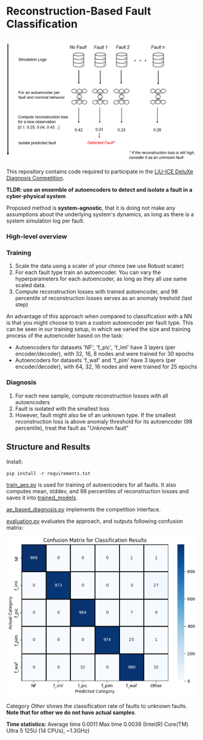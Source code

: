 # Reconstruction-Based Fault Classification

<picture style="align: center; padding-bottom: 3mm;">
  <img alt="" src="./data/fault_isolation_abstract_procedure.PNG">
</picture>

This repository contains code required to participate in the [LiU-ICE DeluXe Diagnosis Competition](https://vehsys.gitlab-pages.liu.se/dx25benchmarks/liuice/liuice_index).

**TLDR: use an ensemble of autoencoders to detect and isolate a fault in a cyber-physical system**

Proposed method is **system-agnostic**, that it is doing not make any assumptions about the underlying system's dynamics, as long as there is a system simulation log per fault.

### High-level overview

### Training
1. Scale the data using a scaler of your choice (we use Robust scaler)
2. For each fault type train an autoencoder. You can vary the hyperparameters for each autoencoder, as long as they all use same scaled data. 
3. Compute reconstruction losses with trained autoencoder, and 98 percentile of reconstruction losses serves as an anomaly treshold (last step)

An advantage of this approach when compared to classification with a NN is that you might choose to train a custom autoencoder per fault type.
This can be seen in our training setup, in which we varied the size and training process of the autoencoder based on the task:
- Autoencoders for datasets 'NF', 'f_pic', 'f_iml' have 3 layers (per encoder/decoder), with 32, 16, 8 nodes and were trained for 30 epochs
- Autoencoders for datasets 'f_waf' and 'f_pim' have 3 layers (per encoder/decoder), with 64, 32, 16 nodes and were trained for 25 epochs

### Diagnosis
1. For each new sample, compute reconstruction losses with all autoencoders
2. Fault is isolated with the smallest loss
3. However, fault might also be of an unknown type. If the smallest reconstruction loss is above anomaly threshold for its autoencoder (98 percentile), treat the fault as "Unknown fault"

## Structure and Results

Install:
```commandline
pip install -r requirements.txt
```

[train_aes.py](train_aes.py) is used for training of autoencoders for all faults. It also computes mean, stddev, and 98 percentiles of reconstruction losses and saves it into [trained_models](trained_models).

[ae_based_diagnosis.py](ae_based_diagnosis.py) implements the competition interface.

[evaluation.py](evaluation.py) evaluates the approach, and outputs following confusion matrix:

<picture style="align: center; padding-bottom: 3mm;">
  <img alt="" src="./data/confusion_matrix.PNG">
</picture>

Category *Other* shows the classification rate of faults to unknown faults. **Note that for other we do not have actual samples**.

**Time statistics:** Average time 0.0011 Max time 0.0039 (Intel(R) Core(TM) Ultra 5 125U (14 CPUs), ~1.3GHz)
